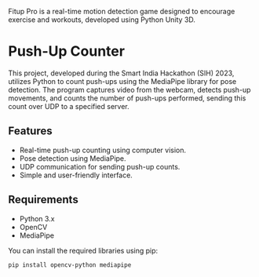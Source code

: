 Fitup Pro is a real-time motion detection game designed to encourage exercise and workouts, developed using Python Unity 3D.
# Push-Up Counter

This project, developed during the Smart India Hackathon (SIH) 2023, utilizes Python to count push-ups using the MediaPipe library for pose detection. The program captures video from the webcam, detects push-up movements, and counts the number of push-ups performed, sending this count over UDP to a specified server.

## Features

- Real-time push-up counting using computer vision.
- Pose detection using MediaPipe.
- UDP communication for sending push-up counts.
- Simple and user-friendly interface.

## Requirements

- Python 3.x
- OpenCV
- MediaPipe

You can install the required libraries using pip:

```bash
pip install opencv-python mediapipe
